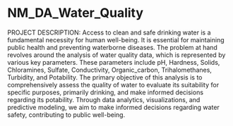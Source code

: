 # NM_DA_Water_Quality
PROJECT DESCRIPTION: Access to clean and safe drinking water is a fundamental necessity for human well-being. It is essential for maintaining public health and preventing waterborne diseases. The problem at hand revolves around the analysis of water quality data, which is represented by various key parameters. These parameters include pH, Hardness, Solids, Chloramines, Sulfate, Conductivity, Organic_carbon, Trihalomethanes, Turbidity, and Potability. The primary objective of this analysis is to comprehensively assess the quality of water to evaluate its suitability for specific purposes, primarily drinking, and make informed decisions regarding its potability. Through data analytics, visualizations, and predictive modeling, we aim to make informed decisions regarding water safety, contributing to public well-being.
